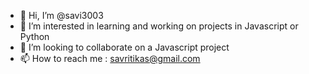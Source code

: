 - 👋 Hi, I’m @savi3003
- 👀 I’m interested in learning and working on projects in Javascript or Python
- 💞️ I’m looking to collaborate on a Javascript project
- 📫 How to reach me : savritikas@gmail.com

<!---
savi3003/savi3003 is a ✨ special ✨ repository because its `README.md` (this file) appears on your GitHub profile.
You can click the Preview link to take a look at your changes.
--->
